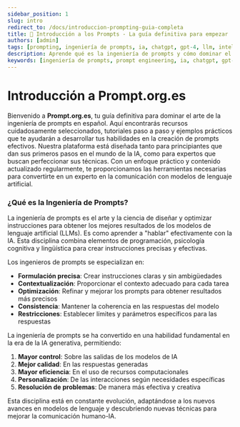 ```yaml
---
sidebar_position: 1
slug: intro
redirect_to: /docs/introduccion-prompting-guia-completa
title: 🚀 Introducción a los Prompts - La guía definitiva para empezar
authors: [admin]
tags: [prompting, ingeniería de prompts, ia, chatgpt, gpt-4, llm, inteligencia artificial, prompt engineering]
description: Aprende qué es la ingeniería de prompts y cómo dominar el arte de comunicarte con la IA. Guía completa con ejemplos prácticos y técnicas actualizadas para 2024.
keywords: [ingeniería de prompts, prompt engineering, ia, chatgpt, gpt-4, llm, inteligencia artificial, prompts efectivos]
---
```


# Introducción a Prompt.org.es

Bienvenido a **Prompt.org.es**, tu guía definitiva para dominar el arte de la ingeniería de prompts en español. Aquí encontrarás recursos cuidadosamente seleccionados, tutoriales paso a paso y ejemplos prácticos que te ayudarán a desarrollar tus habilidades en la creación de prompts efectivos. Nuestra plataforma está diseñada tanto para principiantes que dan sus primeros pasos en el mundo de la IA, como para expertos que buscan perfeccionar sus técnicas. Con un enfoque práctico y contenido actualizado regularmente, te proporcionamos las herramientas necesarias para convertirte en un experto en la comunicación con modelos de lenguaje artificial.

### ¿Qué es la Ingeniería de Prompts?

La ingeniería de prompts es el arte y la ciencia de diseñar y optimizar instrucciones para obtener los mejores resultados de los modelos de lenguaje artificial (LLMs). Es como aprender a "hablar" efectivamente con la IA. Esta disciplina combina elementos de programación, psicología cognitiva y lingüística para crear instrucciones precisas y efectivas.

Los ingenieros de prompts se especializan en:

- **Formulación precisa**: Crear instrucciones claras y sin ambigüedades
- **Contextualización**: Proporcionar el contexto adecuado para cada tarea
- **Optimización**: Refinar y mejorar los prompts para obtener resultados más precisos
- **Consistencia**: Mantener la coherencia en las respuestas del modelo
- **Restricciones**: Establecer límites y parámetros específicos para las respuestas

La ingeniería de prompts se ha convertido en una habilidad fundamental en la era de la IA generativa, permitiendo:

1. **Mayor control**: Sobre las salidas de los modelos de IA
2. **Mejor calidad**: En las respuestas generadas
3. **Mayor eficiencia**: En el uso de recursos computacionales
4. **Personalización**: De las interacciones según necesidades específicas
5. **Resolución de problemas**: De manera más efectiva y creativa

Esta disciplina está en constante evolución, adaptándose a los nuevos avances en modelos de lenguaje y descubriendo nuevas técnicas para mejorar la comunicación humano-IA.
